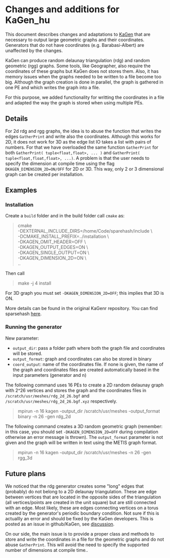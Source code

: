 # Changes and additions for KaGen_hu

This document describes changes and adaptations to [KaGen](https://github.com/sebalamm/KaGen) that
are necessary to output large geometric graphs and their coordinates. Generators that do not have
coordinates (e.g. Barabasi-Albert) are unaffected by the changes.

KaGen can produce random delaunay triangulation (rdg) and random geometric (rgg) graphs.
Some tools, like Geographer, also require the coordinates of these graphs but KaGen does not stores
them. Also, it has memory issues when the graphs needed to be written to a file become too big.
Although the graph creation is done in parallel,
the graph is gathered in one PE and which writes the graph into a file. 

For this purpose, we added functionality for writting the coordinates in a file and adapted the
way the graph is stored when using multiple PEs.

## Details

For 2d rdg and rgg graphs, the idea is to abuse the function that writes the edges `GatherPrint`
and write also the coordinates. 
Although this works for 2D, it does not work for 3D as the edge list IO takes a list
with pairs of numbers. For that we have overloaded the same function `GatherPrint` for both 
`GatherPrint( tuple<float,float>, ... )` and `GatherPrint( tuple<float,float,float>, ...)`.
A problem is that the user needs to specify the dimension at compile time using the flag
`DKAGEN_DIMENSION_2D=ON/OFF` for 2D or 3D. This way, only 2 or 3 dimensional graph can be 
created per installation.


## Examples

### Installation

Create a `build` folder and in the build folder call `cmake` as:

> cmake <br>
-DEXTERNAL_INCLUDE_DIRS=/home/Code/sparehash/include \\ <br>
-DCMAKE_INSTALL_PREFIX=../installation \\ <br>
-DKAGEN_OMIT_HEADER=OFF \\ <br>
-DKAGEN_OUTPUT_EDGES=ON \\ <br>
-DKAGEN_SINGLE_OUTPUT=ON \\<br>
-DKAGEN_DIMENSION_2D=ON \\ <br>
..

Then call 

> make -j 4 install

For 3D graph you must set `-DKAGEN_DIMENSION_2D=OFF`; this implies that 3D is ON.

More details can be found in the original KaGenr repository. 
You can find sparsehash [here](https://github.com/sparsehash/sparsehash).

### Running the generator

New parameter:

- `output_dir`: pass a folder path where both the graph file and coordinates will be stored.
- `output_format`: graph and coordinates can also be stored in binary
- `coord_output`: name of the coordinates file. If none is given, the name of the graph and coordinates
files are created automatically based in the input parameters (generator and n)

The following command uses 16 PEs to create a 2D random delaunay graph with 2^26 vertices 
and stores the graph and the coordinates files in `/scratch/usr/meshes/rdg_2d_26.bgf`
and `/scratch/usr/meshes/rdg_2d_26.bgf.xyz` respectively.

> mpirun -n 16 kagen -output_dir /scratch/usr/meshes -output_format binary  -n 26 -gen rdg_2d

The following command creates a 3D random geometric graph (remember: in this case, you
should set `-DKAGEN_DIMENSION_2D=OFF` during compilation otherwise an error message is thrown).
The `output_format` parameter is not given and the graph will be written in text using the
METIS graph format.

> mpirun -n 16 kagen -output_dir /scratch/usr/meshes -n 26 -gen rgg_3d


## Future plans

We noticed that the rdg generator creates some "long" edges that (probably) do not belong to a 2D
delaunay triangulation. These are edge between vertices that are located in the opposite sides of
the triangulation (all vertices/points are created in the unit square) but are still connected 
with an edge. 
Most likely, these are edges connecting vertices on a torus created by the generator's
periodic boundary condition.
Not sure if this is actuallly an error and should be fixed by the KaGen developers. 
This is posted as an issue in
github/KaGen, see [discussion](https://github.com/sebalamm/KaGen/issues/5).

On our side, the main issue is to provide a proper class and methods to store and write
the coordinates in a file for the geometric graphs and do not abuse `GatherPrint`. 
This will avoid the need to specify the supported number of dimensions at compile time..
